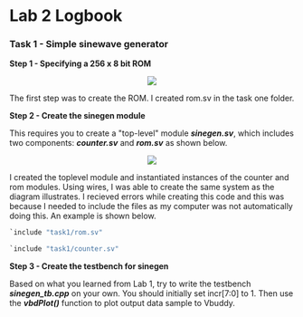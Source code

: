 # Lab 2 Logbook

### Task 1 - Simple sinewave generator


**Step 1 - Specifying a 256 x 8 bit ROM**


<p align="center"> <img src="images/rom.jpg" /> </p>


The first step was to create the ROM.  I created rom.sv in the task one folder.


**Step 2 - Create the sinegen module**

This requires you to create a "top-level" module **_sinegen.sv_**, which includes two components: **_counter.sv_** and **_rom.sv_** as shown below.

<p align="center"> <img src="images/sinegen.jpg" /> </p>

I created the toplevel module and instantiated instances of the counter and rom modules.  Using wires, I was able to create the same system as the diagram illustrates.  I recieved errors while creating this code and this was because I needed to include the files as my computer was not automatically doing this.  An example is shown below.

```python
`include "task1/rom.sv"

`include "task1/counter.sv"
```

**Step 3 - Create the testbench for sinegen**

Based on what you learned from Lab 1, try to write the testbench **_sinegen_tb.cpp_** on your own. You should initially set incr[7:0] to 1.  Then use the **_vbdPlot()_** function to plot output data sample to Vbuddy.